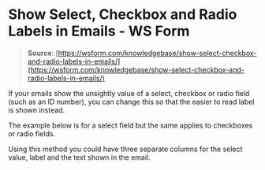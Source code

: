# Show Select, Checkbox and Radio Labels in Emails - WS Form

> **Source**: [https://wsform.com/knowledgebase/show-select-checkbox-and-radio-labels-in-emails/](https://wsform.com/knowledgebase/show-select-checkbox-and-radio-labels-in-emails/)


If your emails show the unsightly value of a select, checkbox or radio field (such as an ID number), you can change this so that the easier to read label is shown instead.

The example below is for a select field but the same applies to checkboxes or radio fields.

Using this method you could have three separate columns for the select value, label and the text shown in the email.
